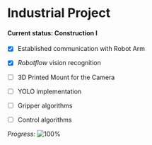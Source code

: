 # Industrial Project 

#### Current status: Construction I

- [x] Established communication with Robot Arm 
- [x] *Robotflow* vision recognition
- [ ] 3D Printed Mount for the Camera
- [ ] YOLO implementation
- [ ] Gripper algorithms
- [ ] Control algorithms


*Progress:*
![100%](https://progress-bar.dev/17)